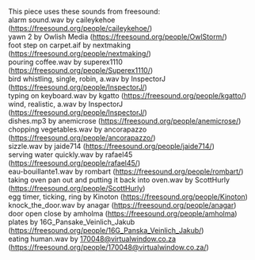This piece uses these sounds from freesound:
<br/>alarm sound.wav by caileykehoe (https://freesound.org/people/caileykehoe/)
<br/>yawn 2 by Owlish Media (https://freesound.org/people/OwlStorm/)
<br/>foot step on carpet.aif by nextmaking (https://freesound.org/people/nextmaking/)
<br/>pouring coffee.wav by superex1110 (https://freesound.org/people/Superex1110/)
<br/>bird whistling, single, robin, a.wav by InspectorJ (https://freesound.org/people/InspectorJ/)
<br/>typing on keyboard.wav by kgatto (https://freesound.org/people/kgatto/)
<br/>wind, realistic, a.wav by InspectorJ (https://freesound.org/people/InspectorJ/)
<br/>dishes.mp3 by anemicrose (https://freesound.org/people/anemicrose/)
<br/>chopping vegetables.wav by ancorapazzo (https://freesound.org/people/ancorapazzo/)
<br/>sizzle.wav by jaide714 (https://freesound.org/people/jaide714/)
<br/>serving water quickly.wav by rafael45 (https://freesound.org/people/rafael45/)
<br/>eau-bouillante1.wav by rombart (https://freesound.org/people/rombart/)
<br/>taking oven pan out and putting it back into oven.wav by ScottHurly (https://freesound.org/people/ScottHurly)
<br/>egg timer, ticking, ring by Kinoton (https://freesound.org/people/Kinoton)
<br/>knock_the_door.wav by anagar (https://freesound.org/people/anagar)
<br/>door open close by amholma (https://freesound.org/people/amholma)
<br/>plates by 16G_Pansake_Veinlich_Jakub (https://freesound.org/people/16G_Panska_Veinlich_Jakub/)
<br/>eating human.wav by 170048@virtualwindow.co.za (https://freesound.org/people/170048@virtualwindow.co.za/)
